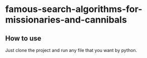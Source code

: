 # famous-search-algorithms-for-missionaries-and-cannibals

## How to use
Just clone the project and run any file that you want by python. 
